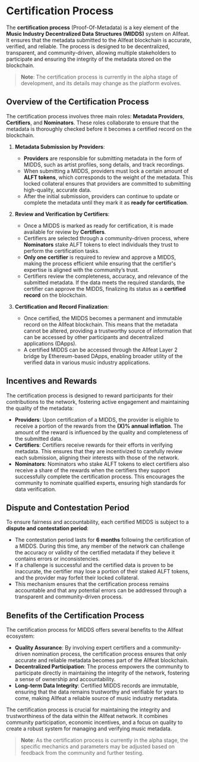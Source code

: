 # Certification Process

The **certification process** (Proof-Of-Metadata) is a key element of the **Music Industry Decentralized Data Structures (MIDDS)** system on Allfeat. It ensures that the metadata submitted to the Allfeat blockchain is accurate, verified, and reliable. The process is designed to be decentralized, transparent, and community-driven, allowing multiple stakeholders to participate and ensuring the integrity of the metadata stored on the blockchain.

> **Note**: The certification process is currently in the alpha stage of development, and its details may change as the platform evolves.

## Overview of the Certification Process

The certification process involves three main roles: **Metadata Providers**, **Certifiers**, and **Nominators**. These roles collaborate to ensure that the metadata is thoroughly checked before it becomes a certified record on the blockchain.

1. **Metadata Submission by Providers**:
   - **Providers** are responsible for submitting metadata in the form of MIDDS, such as artist profiles, song details, and track recordings.
   - When submitting a MIDDS, providers must lock a certain amount of **ALFT tokens**, which corresponds to the weight of the metadata. This locked collateral ensures that providers are committed to submitting high-quality, accurate data.
   - After the initial submission, providers can continue to update or complete the metadata until they mark it as **ready for certification**.

2. **Review and Verification by Certifiers**:
   - Once a MIDDS is marked as ready for certification, it is made available for review by **Certifiers**.
   - Certifiers are selected through a community-driven process, where **Nominators** stake ALFT tokens to elect individuals they trust to perform the certification tasks.
   - **Only one certifier** is required to review and approve a MIDDS, making the process efficient while ensuring that the certifier's expertise is aligned with the community’s trust.
   - Certifiers review the completeness, accuracy, and relevance of the submitted metadata. If the data meets the required standards, the certifier can approve the MIDDS, finalizing its status as a **certified record** on the blockchain.

3. **Certification and Record Finalization**:
   - Once certified, the MIDDS becomes a permanent and immutable record on the Allfeat blockchain. This means that the metadata cannot be altered, providing a trustworthy source of information that can be accessed by other participants and decentralized applications (DApps).
   - A certified MIDDS can be accessed through the Allfeat Layer 2 bridge by Ethereum-based DApps, enabling broader utility of the verified data in various music industry applications.

## Incentives and Rewards

The certification process is designed to reward participants for their contributions to the network, fostering active engagement and maintaining the quality of the metadata:

- **Providers**: Upon certification of a MIDDS, the provider is eligible to receive a portion of the rewards from the **(X)% annual inflation**. The amount of the reward is influenced by the quality and completeness of the submitted data.
- **Certifiers**: Certifiers receive rewards for their efforts in verifying metadata. This ensures that they are incentivized to carefully review each submission, aligning their interests with those of the network.
- **Nominators**: Nominators who stake ALFT tokens to elect certifiers also receive a share of the rewards when the certifiers they support successfully complete the certification process. This encourages the community to nominate qualified experts, ensuring high standards for data verification.

## Dispute and Contestation Period

To ensure fairness and accountability, each certified MIDDS is subject to a **dispute and contestation period**:

- The contestation period lasts for **6 months** following the certification of a MIDDS. During this time, any member of the network can challenge the accuracy or validity of the certified metadata if they believe it contains errors or inconsistencies.
- If a challenge is successful and the certified data is proven to be inaccurate, the certifier may lose a portion of their staked ALFT tokens, and the provider may forfeit their locked collateral.
- This mechanism ensures that the certification process remains accountable and that any potential errors can be addressed through a transparent and community-driven process.

## Benefits of the Certification Process

The certification process for MIDDS offers several benefits to the Allfeat ecosystem:

- **Quality Assurance**: By involving expert certifiers and a community-driven nomination process, the certification process ensures that only accurate and reliable metadata becomes part of the Allfeat blockchain.
- **Decentralized Participation**: The process empowers the community to participate directly in maintaining the integrity of the network, fostering a sense of ownership and accountability.
- **Long-term Data Integrity**: Certified MIDDS records are immutable, ensuring that the data remains trustworthy and verifiable for years to come, making Allfeat a reliable source of music industry metadata.

The certification process is crucial for maintaining the integrity and trustworthiness of the data within the Allfeat network. It combines community participation, economic incentives, and a focus on quality to create a robust system for managing and verifying music metadata.

> **Note**: As the certification process is currently in the alpha stage, the specific mechanics and parameters may be adjusted based on feedback from the community and further testing.
